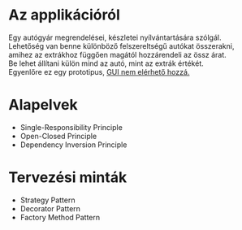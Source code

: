 <div>
    <h1>Az applikációról</h1>
    <p>
        Egy autógyár megrendelései, készletei nyílvántartására szólgál.<br>
        Lehetőség van benne különböző felszereltségű autókat összerakni,<br>
        amihez az extrákhoz függően magától hozzárendeli az össz árat.<br>
        Be lehet állítani külön mind az autó, mint az extrák értékét.<br>
        Egyenlőre ez egy prototipus, <span style="text-decoration: underline;">GUI nem elérhető hozzá.</span>
    </p>
</div>

<div>
    <h1>Alapelvek</h1>
    <ul>
        <li>Single-Responsibility Principle</li>
        <li>Open-Closed Principle</li>
        <li>Dependency Inversion Principle</li>
    </ul>
</div>

<div>
    <h1>Tervezési minták</h1>
    <ul>
        <li>Strategy Pattern</li>
        <li>Decorator Pattern</li>
        <li>Factory Method Pattern</li>
    </ul>
</div>
